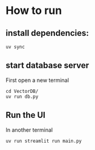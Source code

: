 # How to run
## install dependencies:
```
uv sync
```
## start database server
First open a new terminal
```
cd VectorDB/
uv run db.py
```
## Run the UI
In another terminal
```
uv run streamlit run main.py
```
